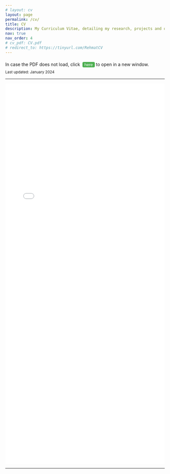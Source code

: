 ```yaml
---
# layout: cv
layout: page
permalink: /cv/
title: CV
description: My Curriculum Vitae, detailing my research, projects and other experiences.
nav: true
nav_order: 4
# cv_pdf: CV.pdf
# redirect_to: https://tinyurl.com/RehmatCV
---
```


<!-- https://drive.google.com/file/d/1n66AEPDVcZ9SJzgoBOQiw0sut9mPGPVR/view?usp=share_link -->
<div class="tba">
In case the PDF does not load, click &nbsp;<button onclick="window.open('https://tinyurl.com/RehmatCV')">here</button> to open in a new window.
</div>


<div class="tba"><small>Last updated: January 2024</small></div>
<hr>
<embed src="../assets/pdf/CV.pdf" width="100%" height="1200px" type="application/pdf">
<hr>

<!-- <iframe
    src="https://drive.google.com/viewerng/viewer?embedded=true&url=https://drive.google.com/viewerng/viewer?embedded=true&url=http://example.com/the.pdf#toolbar=0&scrollbar=0"
    frameBorder="0"
    scrolling="auto"
    height="100%"
    width="100%"
></iframe> -->

<!-- <embed src="assets/pdf/CV.pdf" width="100%" height="100%" 
 type="application/pdf"> -->
 <!-- <object data="assets/pdf/CV.pdf" type="application/pdf" style="height: 800px; max-width: 56rem; width: 100%;" aria-label="Curriculum Vitae">
</object> -->

<!-- <embed src="https://drive.google.com/viewerng/viewer?embedded=true&url=http://example.com/the.pdf" width="500" height="375"> -->
<style>
button {
  background-color: #4CAF50;
  color: white;
  /* padding: 14px 20px; */
  margin: 8px 0;
  border: none;
  border-radius: 4px;
  cursor: pointer;
}

button:hover {
  background-color: #45a049;
}
</style>